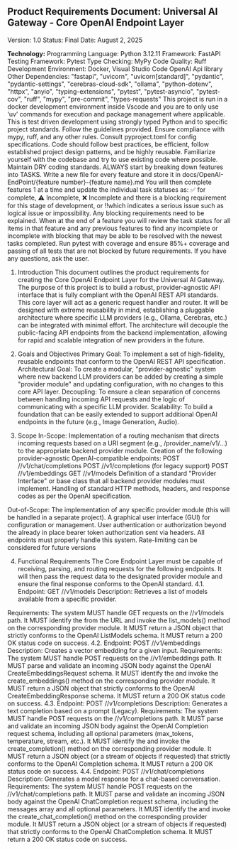 ## Product Requirements Document: Universal AI Gateway - Core OpenAI Endpoint Layer
Version: 1.0
Status: Final
Date: August 2, 2025

**Technology:**
Programming Language: Python 3.12.11
Framework: FastAPI
Testing Framework: Pytest
Type Checking: MyPy
Code Quality: Ruff
Development Environment: Docker, Visual Studio Code
OpenAI Api library
Other Dependencies:
 "fastapi", "uvicorn", "uvicorn[standard]", "pydantic", "pydantic-settings", "cerebras-cloud-sdk", "ollama", "python-dotenv", "httpx", "anyio", "typing-extensions", "pytest", "pytest-asyncio", "pytest-cov", "ruff", "mypy", "pre-commit", "types-requests"
This project is run in a docker development environment inside Vscode and you are to only use ‘uv’ commands for execution and package management where applicable.
This is test driven development using strongly typed Python and to specific project standards. Follow the guidelines provided. Ensure compliance with mypy, ruff, and any other rules. Consult pyproject.toml for config specifications.  Code should follow best practices, be efficient, follow established project design patterns, and be highly reusable. Familiarize yourself with the codebase and try to use existing code where possible. Maintain DRY coding standards.
ALWAYS start by breaking down features into TASKS. Write a new file for every feature and store it in docs/OpenAI-EndPoint/{feature number}-{feature name}.md
You will then complete features 1 at a time and update the individual task statuses as:
✅ for complete, ⚠️ Incomplete, ❌ Incomplete and there is a blocking requirement for this stage of development, or ‼️which indicates a serious issue such as logical issue or impossibility.
Any blocking requirements need to be explained. When at the end of a feature you will review the task status for all items in that feature and any previous features to find any incomplete or incomplete with blocking that may be able to be resolved with the newest tasks completed.
Run pytest with coverage and ensure 85%+ coverage and passing of all tests that are not blocked by future requirements.
If you have any questions, ask the user.

1. Introduction
This document outlines the product requirements for creating the Core OpenAI Endpoint Layer for the Universal AI Gateway. The purpose of this project is to build a robust, provider-agnostic API interface that is fully compliant with the OpenAI REST API standards.
This core layer will act as a generic request handler and router. It will be designed with extreme reusability in mind, establishing a pluggable architecture where specific LLM providers (e.g., Ollama, Cerebras, etc.) can be integrated with minimal effort. The architecture will decouple the public-facing API endpoints from the backend implementation, allowing for rapid and scalable integration of new providers in the future.

2. Goals and Objectives
Primary Goal: To implement a set of high-fidelity, reusable endpoints that conform to the OpenAI REST API specification.
Architectural Goal: To create a modular, "provider-agnostic" system where new backend LLM providers can be added by creating a simple "provider module" and updating configuration, with no changes to this core API layer.
Decoupling: To ensure a clean separation of concerns between handling incoming API requests and the logic of communicating with a specific LLM provider.
Scalability: To build a foundation that can be easily extended to support additional OpenAI endpoints in the future (e.g., Image Generation, Audio).

3. Scope
In-Scope:
Implementation of a routing mechanism that directs incoming requests based on a URI segment (e.g., /provider_name/v1/...) to the appropriate backend provider module.
Creation of the following provider-agnostic OpenAI-compatible endpoints:
POST /<provider>/v1/chat/completions
POST /<provider>/v1/completions (for legacy support)
POST /<provider>/v1/embeddings
GET /<provider>/v1/models
Definition of a standard "Provider Interface" or base class that all backend provider modules must implement.
Handling of standard HTTP methods, headers, and response codes as per the OpenAI specification.

Out-of-Scope:
The implementation of any specific provider module (this will be handled in a separate project).
A graphical user interface (GUI) for configuration or management.
User authentication or authorization beyond the already in place bearer token authorization sent via headers. All endpoints must properly handle this system.
Rate-limiting can be considered for future versions

4. Functional Requirements
The Core Endpoint Layer must be capable of receiving, parsing, and routing requests for the following endpoints. It will then pass the request data to the designated provider module and ensure the final response conforms to the OpenAI standard.
4.1. Endpoint: GET /<provider>/v1/models
Description: Retrieves a list of models available from a specific provider.

Requirements:
The system MUST handle GET requests on the /<provider>/v1/models path.
It MUST identify the <provider> from the URL and invoke the list_models() method on the corresponding provider module.
It MUST return a JSON object that strictly conforms to the OpenAI ListModels schema.
It MUST return a 200 OK status code on success.
4.2. Endpoint: POST /<provider>/v1/embeddings
Description: Creates a vector embedding for a given input.
Requirements:
The system MUST handle POST requests on the /<provider>/v1/embeddings path.
It MUST parse and validate an incoming JSON body against the OpenAI CreateEmbeddingsRequest schema.
It MUST identify the <provider> and invoke the create_embeddings() method on the corresponding provider module.
It MUST return a JSON object that strictly conforms to the OpenAI CreateEmbeddingResponse schema.
It MUST return a 200 OK status code on success.
4.3. Endpoint: POST /<provider>/v1/completions
Description: Generates a text completion based on a prompt (Legacy).
Requirements:
The system MUST handle POST requests on the /<provider>/v1/completions path.
It MUST parse and validate an incoming JSON body against the OpenAI Completion request schema, including all optional parameters (max_tokens, temperature, stream, etc.).
It MUST identify the <provider> and invoke the create_completion() method on the corresponding provider module.
It MUST return a JSON object (or a stream of objects if requested) that strictly conforms to the OpenAI Completion schema.
It MUST return a 200 OK status code on success.
4.4. Endpoint: POST /<provider>/v1/chat/completions
Description: Generates a model response for a chat-based conversation.
Requirements:
The system MUST handle POST requests on the /<provider>/v1/chat/completions path.
It MUST parse and validate an incoming JSON body against the OpenAI ChatCompletion request schema, including the messages array and all optional parameters.
It MUST identify the <provider> and invoke the create_chat_completion() method on the corresponding provider module.
It MUST return a JSON object (or a stream of objects if requested) that strictly conforms to the OpenAI ChatCompletion schema.
It MUST return a 200 OK status code on success.

